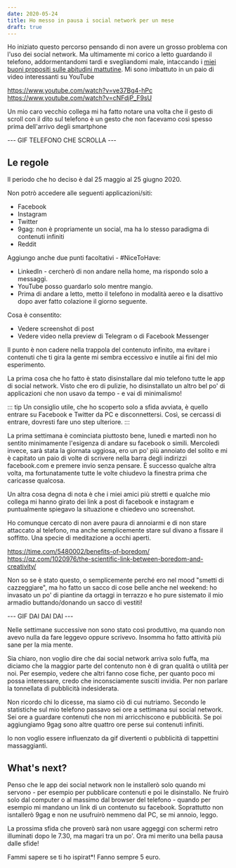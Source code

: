 ```yaml
---
date: 2020-05-24
title: Ho messo in pausa i social network per un mese
draft: true
---
```


Ho iniziato questo percorso pensando di non avere un grosso problema con l'uso dei social network. Ma ultimamente mi corico a letto guardando il telefono, addormentandomi tardi e svegliandomi male, intaccando i [miei buoni propositi sulle abitudini mattutine](/blog/abitudini-mattutine.html).
Mi sono imbattuto in un paio di video interessanti su YouTube

https://www.youtube.com/watch?v=ve37Bg4-hPc
https://www.youtube.com/watch?v=cNFdjP_F9sU

Un mio caro vecchio collega mi ha fatto notare una volta che il gesto di scroll con il dito sul telefono è un gesto che non facevamo così spesso prima dell'arrivo degli smartphone

--- GIF TELEFONO CHE SCROLLA ---

## Le regole

Il periodo che ho deciso è dal 25 maggio al 25 giugno 2020.

Non potrò accedere alle seguenti applicazioni/siti:

- Facebook
- Instagram
- Twitter
- 9gag: non è propriamente un social, ma ha lo stesso paradigma di contenuti infiniti
- Reddit

Aggiungo anche due punti facoltativi - #NiceToHave:

- LinkedIn - cercherò di non andare nella home, ma rispondo solo a messaggi.
- YouTube posso guardarlo solo mentre mangio.
- Prima di andare a letto, metto il telefono in modalità aereo e la disattivo dopo aver fatto colazione il giorno seguente.

Cosa è consentito:

- Vedere screenshot di post
- Vedere video nella preview di Telegram o di Facebook Messenger

Il punto è non cadere nella trappola del contenuto infinito, ma evitare i contenuti che ti gira la gente mi sembra eccessivo e inutile ai fini del mio esperimento.

La prima cosa che ho fatto è stato disinstallare dal mio telefono tutte le app di social network. Visto che ero di pulizie, ho disinstallato un altro bel po' di applicazioni che non usavo da tempo - e vai di minimalismo!

::: tip
Un consiglio utile, che ho scoperto solo a sfida avviata, è quello entrare su Facebook e Twitter da PC e disconnettersi. Così, se cercassi di entrare, dovresti fare uno step ulteriore.
:::

La prima settimana è cominciata piuttosto bene, lunedì e martedì non ho sentito minimamente l'esigenza di andare su facebook o simili. Mercoledì invece, sarà stata la giornata uggiosa, ero un po' più annoiato del solito e mi è capitato un paio di volte di scrivere nella barra degli indirizzi facebook.com e premere invio senza pensare. È successo qualche altra volta, ma fortunatamente tutte le volte chiudevo la finestra prima che caricasse qualcosa.

Un altra cosa degna di nota è che i miei amici più stretti e qualche mio collega mi hanno girato dei link a post di facebook e instagram e puntualmente spiegavo la situazione e chiedevo uno screenshot.

Ho comunque cercato di non avere paura di annoiarmi e di non stare attaccato al telefono, ma anche semplicemente stare sul divano a fissare il soffitto. Una specie di meditazione a occhi aperti.

https://time.com/5480002/benefits-of-boredom/
https://qz.com/1020976/the-scientific-link-between-boredom-and-creativity/

Non so se è stato questo, o semplicemente perché ero nel mood "smetti di cazzeggiare", ma ho fatto un sacco di cose belle anche nel weekend: ho invasato un po' di piantine da ortaggi in terrazzo e ho pure sistemato il mio armadio buttando/donando un sacco di vestiti!

--- GIF DAI DAI DAI ---

Nelle settimane successive non sono stato così produttivo, ma quando non avevo nulla da fare leggevo oppure scrivevo. Insomma ho fatto attività più sane per la mia mente.

Sia chiaro, non voglio dire che dai social network arriva solo fuffa, ma diciamo che la maggior parte del contenuto non è di gran qualità o utilità per noi. Per esempio, vedere che altri fanno cose fiche, per quanto poco mi possa interessare, credo che inconsciamente susciti invidia. Per non parlare la tonnellata di pubblicità indesiderata.

Non ricordo chi lo dicesse, ma siamo ciò di cui nutriamo. Secondo le statistiche sul mio telefono passavo sei ore a settimana sui social network. Sei ore a guardare contenuti che non mi arricchiscono e pubblicità. Se poi aggiungiamo 9gag sono altre quattro ore perse sui contenuti infiniti.

Io non voglio essere influenzato da gif divertenti o pubblicità di tappettini massaggianti.

## What's next?

Penso che le app dei social network non le installerò solo quando mi servono - per esempio per pubblicare contenuti e poi le disinstallo. Ne fruirò solo dal computer o al massimo dal browser del telefono - quando per esempio mi mandano un link di un contenuto su facebook. Soprattutto non isntallerò 9gag e non ne usufruirò nemmeno dal PC, se mi annoio, leggo.

La prossima sfida che proverò sarà non usare aggeggi con schermi retro illuminati dopo le 7.30, ma magari tra un po'. Ora mi merito una bella pausa dalle sfide!

Fammi sapere se ti ho ispirat\*!
Fanno sempre 5 euro.
